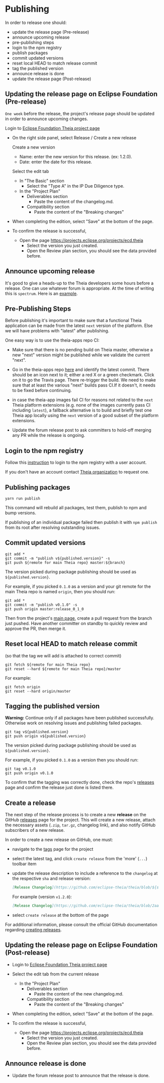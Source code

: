 # Publishing

In order to release one should:

- update the release page (Pre-release)
- announce upcoming release
- pre-publishing steps
- login to the npm registry
- publish packages
- commit updated versions
- reset local HEAD to match release commit
- tag the published version
- announce release is done
- update the release page (Post-release)

## Updating the release page on Eclipse Foundation (Pre-release)

`One week` before the release, the project's release page should be updated in order to announce upcoming changes.

Login to [Eclipse Foundation Theia project page]( https://projects.eclipse.org/projects/ecd.theia)
- On the right side panel, select Release / Create a new release

    Create a new version
    - Name: enter the new version for this release. (ex: 1.2.0).
    - Date: enter the date for this release.

    Select the edit tab
    - In "The Basic" section
        - Select the  "Type A" in the IP Due Diligence type.
    - In the "Project Plan"
        - Deliverables section
            - Paste the content of the changelog.md.
        - Compatibility section
            - Paste the content of the "Breaking changes"


- When completing the edition, select "Save" at the bottom of the page.
- To confirm the release is successful,
    - Open the page https://projects.eclipse.org/projects/ecd.theia
        - Select the version you just created.
        - Open the Review plan section, you should see the data provided before.

## Announce upcoming release

It's good to give a heads-up to the Theia developers some hours before a release. One can use whatever forum is appropriate. At the time of writing this is `spectrum`. Here is an [example](https://spectrum.chat/theia/dev/0-11-0-release~f8181a53-436a-4b35-a3e3-a447a298a334).

## Pre-Publishing Steps

Before publishing it's important to make sure that a functional Theia application can be made from the latest `next` version of the platform. Else we will have problems with "latest" after publishing.

One easy way is to use the theia-apps repo CI:

- Make sure that there is no pending build on Theia master, otherwise a new "next" version might be published while we validate the current "next".

- Go in the theia-apps repo [here](https://github.com/theia-ide/theia-apps/commits/master) and identify the latest commit. There should be an icon next to it; either a red X or a green checkmark. Click on it to go the Travis page. There re-trigger the build. We need to make sure that at least the various "next" builds pass CI.If it doesn't, it needs to be fixed before continuing.

- in case the theia-app images fail CI for reasons not related to the `next` Theia platform extensions (e.g. none of the images currently pass CI including `latest`), a fallback alternative is to build and briefly test one Theia app locally using the `next` version of a good subset of the platform extensions.

- Update the forum release post to ask committers to hold-off merging any PR while the release is ongoing.

## Login to the npm registry

Follow this [instruction](https://docs.npmjs.com/cli/adduser) to login to the npm registry with a user account.

If you don't have an account contact [Theia organization](https://www.npmjs.com/~theia) to request one.

## Publishing packages

    yarn run publish

This command will rebuild all packages, test them, publish to npm and bump versions.

If publishing of an individual package failed then publish it with `npm publish` from its root after resolving outstanding issues.

## Commit updated versions

    git add *
    git commit -m "publish v${published.version}" -s
    git push ${remote for main Theia repo} master:${branch}

The version picked during package publishing should be used as `${published.version}`.

For example, if you picked `0.1.0` as a version and your git remote for the main Theia repo is named `origin`, then you should run:

    git add *
    git commit -m "publish v0.1.0" -s
    git push origin master:release_0_1_0

Then from the project's [main page](https://github.com/eclipse-theia/theia), create a pull request from the branch just pushed. Have another committer on standby to quickly review and approve the PR, then merge it.

## Reset local HEAD to match release commit

(so that the tag we will add is attached to correct commit)

    git fetch ${remote for main Theia repo}
    git reset --hard ${remote for main Theia repo}/master

For example:

    git fetch origin
    git reset --hard origin/master

## Tagging the published version

**Warning:** Continue only if all packages have been published successfully. Otherwise work on resolving issues and publishing failed packages.

    git tag v${published.version}
    git push origin v${published.version}

The version picked during package publishing should be used as `${published.version}`.

For example, if you picked `0.1.0` as a version then you should run:

    git tag v0.1.0
    git push origin v0.1.0

To confirm that the tagging was correctly done, check the repo's [releases](https://github.com/eclipse-theia/theia/releases) page and confirm the release just done is listed there.

## Create a release

The next step of the release process is to create a new **release** on the GitHub [releases](https://github.com/eclipse-theia/theia/releases) page for the project. This will create a new release, attach the necessary assets (`.zip`, `tar.gz`, changelog link), and also notify GitHub subscribers of a new release.

In order to create a new release on GitHub, one must:

- navigate to the [tags](https://github.com/eclipse-theia/theia/tags) page for the project
- select the latest tag, and click `create release` from the 'more' (`...`) toolbar item
- update the release description to include a reference to the `changelog` at the respective `sha` and release version:

   ```md
   [Release Changelog](https://github.com/eclipse-theia/theia/blob/${sha}/CHANGELOG.md#${changelog-version-header})
   ```

   For example (version `v1.2.0`):

   ```md
   [Release Changelog](https://github.com/eclipse-theia/theia/blob/2aa2fa1ab091ec36ef851c4e364b322301cddb40/CHANGELOG.md#v120)
   ```

- select `create release` at the bottom of the page

For additional information, please consult the official GitHub documentation regarding [creating releases](https://help.github.com/en/github/administering-a-repository/managing-releases-in-a-repository#creating-a-release).

## Updating the release page on Eclipse Foundation (Post-release)

- Login to [Eclipse Foundation Theia project page]( https://projects.eclipse.org/projects/ecd.theia)
-   Select the edit tab from the current release
    - In the "Project Plan"
        - Deliverables section
            - Paste the content of the new changelog.md.
        - Compatibility section
            - Paste the content of the "Breaking changes"

- When completing the edition, select "Save" at the bottom of the page.
- To confirm the release is successful,
    - Open the page https://projects.eclipse.org/projects/ecd.theia
        - Select the version you just created.
        - Open the Review plan section, you should see the data provided before.

## Announce release is done

- Update the forum release post to announce that the release is done.
